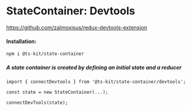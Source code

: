 # StateContainer: Devtools

https://github.com/zalmoxisus/redux-devtools-extension

#### Installation:

```BASH
npm i @ts-kit/state-container
```

##### A state container is created by defining an initial state and a reducer

```TS
import { connectDevtools } from '@ts-kit/state-container/devtools';

const state = new StateContainer(...);

connectDevTools(state);
```
